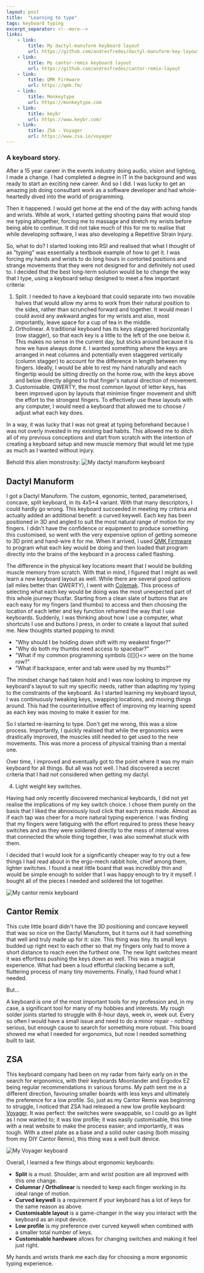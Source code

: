 ```yaml
---
layout: post
title:  "Learning to type"
tags: keyboard typing
excerpt_separator: <!--more-->
links:
    - link:
        title: My dactyl-manuform keyboard layout
        url: https://github.com/andresfredes/dactyl-manuform-key-layout
    - link:
        title: My cantor-remix keyboard layout
        url: https://github.com/andresfredes/cantor-remix-layout
    - link:
        title: QMK Firmware
        url: https://qmk.fm/
    - link:
        title: Monkeytype
        url: https://monkeytype.com
    - link:
        title: keybr
        url: https://www.keybr.com/
    - link:
        title: ZSA - Voyager
        url: https://www.zsa.io/voyager
---
```


### A keyboard story.

<!--more-->

After a 15 year career in the events industry doing audio, vision and lighting, I made a change. I had completed a degree in IT in the background and was ready to start an exciting new career. And so I did. I was lucky to get an amazing job doing consultant work as a software developer and had whole-heartedly dived into the world of programming.

Then it happened. I would get home at the end of the day with aching hands and wrists. While at work, I started getting shooting pains that would stop me typing altogether, forcing me to massage and stretch my wrists before being able to continue. It did not take much of this for me to realise that while developing software, I was also developing a Repetitive Strain Injury.

So, what to do? I started looking into RSI and realised that what I thought of as "typing" was essentially a textbook example of how to get it. I was forcing my hands and wrists to do long hours in contorted positions and strange movements that they were not designed for and definitely not used to. I decided that the best long-term solution would be to change the way that I type, using a keyboard setup designed to meet a few important criteria:
1. Split. I needed to have a keyboard that could separate into two movable halves that would allow my arms to work from their natural position to the sides, rather than scrunched forward and together. It would mean I could avoid any awkward angles for my wrists and also, most importantly, leave space for a cup of tea in the middle.
2. Ortholinear. A traditional keyboard has its keys staggered horizontally (row stagger), so that each key is a little to the left of the one below it. This makes no sense in the current day, but sticks around because it is how we have always done it. I wanted something where the keys are arranged in neat columns and potentially even staggered vertically (column stagger) to account for the difference in length between my fingers. Ideally, I would be able to rest my hand naturally and each fingertip would be sitting directly on the home row, with the keys above and below directly aligned to that finger's natural direction of movement.
3. Customisable. QWERTY, the most common layout of letter keys, has been improved upon by layouts that minimise finger movement and shift the effort to the strongest fingers. To effectively use these layouts with any computer, I would need a keyboard that allowed me to choose / adjust what each key does.

In a way, it was lucky that I was not great at typing beforehand because I was not overly invested in my existing bad habits. This allowed me to ditch all of my previous conceptions and start from scratch with the intention of creating a keyboard setup and new muscle memory that would let me type as much as I wanted without injury.

Behold this alien monstrosity:
![My dactyl manuform keyboard](/assets/images/posts/keyboards/dactyl_manuform_crop.jpg)

## Dactyl Manuform
I got a Dactyl Manuform. The custom, egonomic, tented, parameterised, concave, split keyboard, in its 4x5+4 variant. With that many descriptors, I could hardly go wrong. This keyboard succeeded in meeting my criteria and actually added an additional benefit: a curved keywell. Each key has been positioned in 3D and angled to suit the most natural range of motion for my fingers. I didn't have the confidence or equipment to produce something this customised, so went with the very expensive option of getting someone to 3D print and hand-wire it for me. When it arrived, I used [QMK Firmware](https://qmk.fm/) to program what each key would be doing and then loaded that program directly into the brains of the keyboard in a process called flashing.

The difference in the physical key locations meant that I would be building muscle memory from scratch. With that in mind, I figured that I might as well learn a new keyboard layout as well. While there are several good options (all miles better than QWERTY), I went with [Colemak](https://github.com/andresfredes/dactyl-manuform-key-layout). This process of selecting what each key would be doing was the most unexpected part of this whole journey thusfar. Starting from a clean slate of buttons that are each easy for my fingers (and thumbs) to access and then choosing the location of each letter and key function reframed the way that I use keyboards. Suddenly, I was thinking about how I use a computer, what shortcuts I use and buttons I press, in order to create a layout that suited me. New thoughts started popping to mind:
- "Why should I be holding down shift with my weakest finger?"
- "Why do both my thumbs need access to spacebar?"
- "What if my common programming symbols ()[]{}<> were on the home row?"
- "What if backspace, enter and tab were used by my thumbs?"

The mindset change had taken hold and I was now looking to improve my keyboard's layout to suit my specific needs, rather than adapting my typing to the constraints of the keyboard. As I started learning my keyboard layout, I was continuously tweaking keys, swapping locations, and moving things around. This had the counterintuitive effect of improving my learning speed as each key was moving to make it easier for me.

So I started re-learning to type. Don't get me wrong, this was a slow process. Importantly, I quickly realised that while the ergonomics were drastically improved, the muscles still needed to get used to the new movements. This was more a process of physical training than a mental one.

Over time, I improved and eventually got to the point where it was my main keyboard for all things. But all was not well. I had discovered a secret criteria that I had not considered when getting my dactyl.

4) Light weight key switches.

Having had only recently discovered mechanical keyboards, I did not yet realise the implications of my key switch choice. I chose them purely on the basis that I liked the abnoxiously loud click that each press made. Almost as if each tap was cheer for a more natural typing experience. I was finding that my fingers were fatiguing with the effort required to press these heavy switches and as they were soldered directly to the mess of internal wires that connected the whole thing together, I was also somewhat stuck with them.

I decided that I would look for a significantly cheaper way to try out a few things I had read about in the ergo-mech rabbit hole, chief among them, lighter switches. I found a neat little board that was incredibly thin and would be simple enough to solder that I was happy enough to try it myself. I bought all of the pieces I needed and soldered the lot together.

![My cantor remix keyboard](/assets/images/posts/keyboards/cantor_remix_crop.jpg)

## Cantor Remix
This cute little board didn't have the 3D positioning and concave keywell that was so nice on the Dactyl Manuform, but it turns out it had something that well and truly made up for it: size. This thing was tiny. Its small keys budded up right next to each other so that my fingers only had to move a short distance to reach even the furthest one. The new light switches meant it was effortless pushing the keys down as well. This was a magical experience. What had been a loud effortful clacking became a soft, fluttering process of many tiny movements. Finally, I had found what I needed.

But...

A keyboard is one of the most important tools for my profession and, in my case, a significant tool for many of my hobbies and interests. My rough solder joints started to struggle with 8-hour days, week in, week out. Every so often I would have a small issue and need to do a minor repair - nothing serious, but enough cause to search for something more robust. This board showed me what I needed for ergonomics, but now I needed something built to last.

## ZSA
This keyboard company had been on my radar from fairly early on in the search for ergonomics, with their keyboards Moonlander and Ergodox EZ being regular recommendations in various forums. My path sent me in a different direction, favouring smaller boards with less keys and ultimately the preference for a low profile. So, just as my Cantor Remix was beginning to struggle, I noticed that ZSA had released a new low profile keyboard: [Voyager](https://www.zsa.io/voyager). It was perfect: the switches were swappable, so I could go as light as I now wanted to; it was low profile; it was easily customisable, this time with a neat website to make the process easier; and importantly, it was tough. With a steel plate as a base and a solid outer casing (both missing from my DIY Cantor Remix), this thing was a well built device.

![My Voyager keyboard](/assets/images/posts/keyboards/voyager_crop.jpg)

Overall, I learned a few things about ergonomic keyboards:
- **Split** is a must. Shoulder, arm and wrist position are all improved with this one change.
- **Columnar / Ortholinear** is needed to keep each finger working in its ideal range of motion.
- **Curved keywell** is a requirement if your keyboard has a lot of keys for the same reason as above.
- **Customisable layout** is a game-changer in the way you interact with the keyboard as an input device.
- **Low profile** is my preference over curved keywell when combined with a smaller total number of keys.
- **Customisable hardware** allows for changing switches and making it feel just right.

My hands and wrists thank me each day for choosing a more ergonomic typing experience.